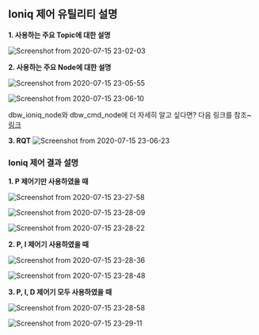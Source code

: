 ## Ioniq 제어 유틸리티 설명
**1. 사용하는 주요 Topic에 대한 설명**

![Screenshot from 2020-07-15 23-02-03](https://user-images.githubusercontent.com/59784459/87555065-e930e300-c6ef-11ea-911b-481603ca68a4.png)

**2. 사용하는 주요 Node에 대한 설명**

![Screenshot from 2020-07-15 23-05-55](https://user-images.githubusercontent.com/59784459/87555071-ec2bd380-c6ef-11ea-84a8-07cd2c93a08b.png)

![Screenshot from 2020-07-15 23-06-10](https://user-images.githubusercontent.com/59784459/87555074-ed5d0080-c6ef-11ea-8b85-9d7bd937ed92.png)

dbw_ioniq_node와 dbw_cmd_node에 더 자세히 알고 싶다면? 다음 링크를 참조~
[링크](https://docs.google.com/document/d/1Mvyvs1Tt20U99uA4o_h4c2-KB7s64NOQz6vd_-SGwh4/edit?usp=sharing)  

**3. RQT**
![Screenshot from 2020-07-15 23-06-23](https://user-images.githubusercontent.com/59784459/87555082-efbf5a80-c6ef-11ea-821c-384742312e84.png)

### Ioniq 제어 결과 설명
**1. P 제어기만 사용하였을 때**

![Screenshot from 2020-07-15 23-27-58](https://user-images.githubusercontent.com/59784459/87557751-45e1cd00-c6f3-11ea-92cc-d713fb63548a.png)

![Screenshot from 2020-07-15 23-28-09](https://user-images.githubusercontent.com/59784459/87557756-4712fa00-c6f3-11ea-8d37-62ba19da3d22.png)

![Screenshot from 2020-07-15 23-28-22](https://user-images.githubusercontent.com/59784459/87557764-48dcbd80-c6f3-11ea-88d8-96ae9ab320a1.png)


**2. P, I 제어기 사용하였을 때**

![Screenshot from 2020-07-15 23-28-36](https://user-images.githubusercontent.com/59784459/87557885-6ca00380-c6f3-11ea-977f-eeacb1132fe4.png)

![Screenshot from 2020-07-15 23-28-48](https://user-images.githubusercontent.com/59784459/87557900-70338a80-c6f3-11ea-9d11-8428abf3d8ec.png)


**3. P, I, D 제어기 모두 사용하였을 때**

![Screenshot from 2020-07-15 23-28-58](https://user-images.githubusercontent.com/59784459/87558029-90fbe000-c6f3-11ea-8501-31df7e1c6cbc.png)

![Screenshot from 2020-07-15 23-29-11](https://user-images.githubusercontent.com/59784459/87558060-9b1dde80-c6f3-11ea-96f7-a7296d8f3a5c.png)
